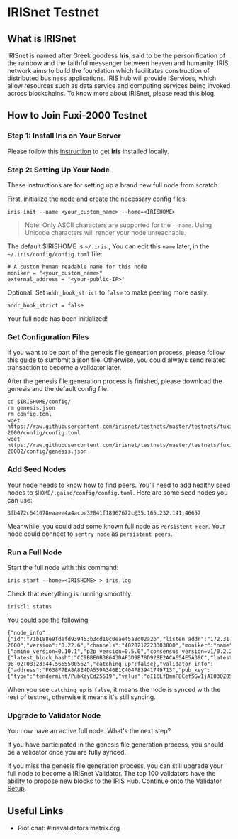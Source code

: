 # IRISnet Testnet

## What is IRISnet

IRISnet is named after Greek goddess **Iris**, said to be the personification of the rainbow and the faithful messenger between heaven and humanity. IRIS network aims to build the foundation which facilitates construction of distributed business applications. IRIS hub will provide iServices, which allow resources such as data service and computing services being invoked across blockchains. To know more about IRISnet, please read this blog.

## How to Join Fuxi-2000 Testnet

### Step 1: Install Iris on Your Server

Please follow this [instruction](https://github.com/kidinamoto01/testnets-1/blob/master/testnets/docs/install%20iris.md) to get **Iris** installed locally.


### Step 2: Setting Up Your Node

These instructions are for setting up a brand new full node from scratch.

First, initialize the node and create the necessary config files:

```
iris init --name <your_custom_name> --home=<IRISHOME>
```

> Note: Only ASCII characters are supported for the `--name`. Using Unicode characters will render your node unreachable. 

The default \$IRISHOME is `~/.iris` , You can edit this `name` later, in the `~/.iris/config/config.toml` file:

```
# A custom human readable name for this node
moniker = "<your_custom_name>"
external_address = "<your-public-IP>"
```


Optional:
Set `addr_book_strict` to `false` to make peering more easily. 

```
addr_book_strict = false
```
Your full node has been initialized! 

### Get Configuration Files

If you want to be part of the genesis file geneartion process, please follow this [guide](https://github.com/kidinamoto01/testnets-1/blob/master/testnets/docs/Genesis%20Generation%20Process.md) to sumbmit a json file. Otherwise, you could always send related transaction to become a validator later. 

After the genesis file generation process is finished, please download the genesis and the default config file. 

```
cd $IRISHOME/config/
rm genesis.json
rm config.toml
wget https://raw.githubusercontent.com/irisnet/testnets/master/testnets/fuxi-2000/config/config.toml
wget https://raw.githubusercontent.com/irisnet/testnets/master/testnets/fuxi-20002/config/genesis.json
```

### Add Seed Nodes

Your node needs to know how to find peers. You'll need to add healthy seed nodes to `$HOME/.gaiad/config/config.toml`. Here are some seed nodes you can use:

```
3fb472c641078eaaee4a4acbe32841f18967672c@35.165.232.141:46657
```

Meanwhile, you could add some known full node as `Persistent Peer`. Your node could connect to `sentry node` as `persistent peers`. 



### Run a Full Node

Start the full node with this command:

```
iris start --home=<IRISHOME> > iris.log
```

Check that everything is running smoothly:

```
iriscli status
```
You could see the following 
```
{"node_info":{"id":"71b188e9fdefd939453b3cd10c0eae45a8d02a2b","listen_addr":"172.31.0.190:26656","network":"fuxi-2000","version":"0.22.6","channels":"4020212223303800","moniker":"name","other":["amino_version=0.10.1","p2p_version=0.5.0","consensus_version=v1/0.2.2","rpc_version=0.7.0/3","tx_index=on","rpc_addr=tcp://0.0.0.0:26657"]},"sync_info":{"latest_block_hash":"CC9BBE0B38643DAF3D9B78D928E2ACA654E5A39C","latest_app_hash":"56B9228A97D5B85BFDBEE020E597D45D427ABC43","latest_block_height":"30048","latest_block_time":"2018-08-02T08:23:44.566550056Z","catching_up":false},"validator_info":{"address":"F638F7EA8A8E4DA559A346E1C404F83941749713","pub_key":{"type":"tendermint/PubKeyEd25519","value":"oI16LfBmnP8CefSGwIjAIO3QZ05xwB1+s4oPIQ3Yaag="},"voting_power":"10"}}
```
When you see `catching_up` is `false`, it means the node is synced with the rest of testnet, otherwise it means it's still syncing.


### Upgrade to Validator Node

You now have an active full node. What's the next step? 

If you have participated in the genesis file generation process, you should be a validator once you are fully synced. 

If you miss the genesis file generation process, you can still upgrade your full node to become a IRISnet Validator. The top 100 validators have the ability to propose new blocks to the IRIS Hub. Continue onto [the Validator Setup](https://github.com/cosmos/cosmos-sdk/blob/master/docs/validators/validator-setup.md).


##  Useful Links

* Riot chat: #irisvalidators:matrix.org
